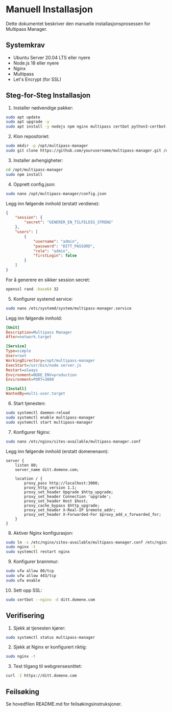 # Manuell Installasjon

Dette dokumentet beskriver den manuelle installasjonsprosessen for Multipass Manager.

## Systemkrav

- Ubuntu Server 20.04 LTS eller nyere
- Node.js 18 eller nyere
- Nginx
- Multipass
- Let's Encrypt (for SSL)

## Steg-for-Steg Installasjon

1. Installer nødvendige pakker:
```bash
sudo apt update
sudo apt upgrade -y
sudo apt install -y nodejs npm nginx multipass certbot python3-certbot-nginx
```

2. Klon repositoriet:
```bash
sudo mkdir -p /opt/multipass-manager
sudo git clone https://github.com/yourusername/multipass-manager.git /opt/multipass-manager
```

3. Installer avhengigheter:
```bash
cd /opt/multipass-manager
sudo npm install
```

4. Opprett config.json:
```bash
sudo nano /opt/multipass-manager/config.json
```

Legg inn følgende innhold (erstatt verdiene):
```json
{
    "session": {
        "secret": "GENERER_EN_TILFELDIG_STRENG"
    },
    "users": [
        {
            "username": "admin",
            "password": "DITT_PASSORD",
            "role": "admin",
            "firstLogin": false
        }
    ]
}
```

For å generere en sikker session secret:
```bash
openssl rand -base64 32
```

5. Konfigurer systemd service:
```bash
sudo nano /etc/systemd/system/multipass-manager.service
```

Legg inn følgende innhold:
```ini
[Unit]
Description=Multipass Manager
After=network.target

[Service]
Type=simple
User=root
WorkingDirectory=/opt/multipass-manager
ExecStart=/usr/bin/node server.js
Restart=always
Environment=NODE_ENV=production
Environment=PORT=3000

[Install]
WantedBy=multi-user.target
```

6. Start tjenesten:
```bash
sudo systemctl daemon-reload
sudo systemctl enable multipass-manager
sudo systemctl start multipass-manager
```

7. Konfigurer Nginx:
```bash
sudo nano /etc/nginx/sites-available/multipass-manager.conf
```

Legg inn følgende innhold (erstatt domenenavn):
```nginx
server {
    listen 80;
    server_name ditt.domene.com;

    location / {
        proxy_pass http://localhost:3000;
        proxy_http_version 1.1;
        proxy_set_header Upgrade $http_upgrade;
        proxy_set_header Connection 'upgrade';
        proxy_set_header Host $host;
        proxy_cache_bypass $http_upgrade;
        proxy_set_header X-Real-IP $remote_addr;
        proxy_set_header X-Forwarded-For $proxy_add_x_forwarded_for;
    }
}
```

8. Aktiver Nginx konfigurasjon:
```bash
sudo ln -s /etc/nginx/sites-available/multipass-manager.conf /etc/nginx/sites-enabled/
sudo nginx -t
sudo systemctl restart nginx
```

9. Konfigurer brannmur:
```bash
sudo ufw allow 80/tcp
sudo ufw allow 443/tcp
sudo ufw enable
```

10. Sett opp SSL:
```bash
sudo certbot --nginx -d ditt.domene.com
```

## Verifisering

1. Sjekk at tjenesten kjører:
```bash
sudo systemctl status multipass-manager
```

2. Sjekk at Nginx er konfigurert riktig:
```bash
sudo nginx -t
```

3. Test tilgang til webgrensesnittet:
```bash
curl -I https://ditt.domene.com
```

## Feilsøking

Se hovedfilen README.md for feilsøkingsinstruksjoner. 
